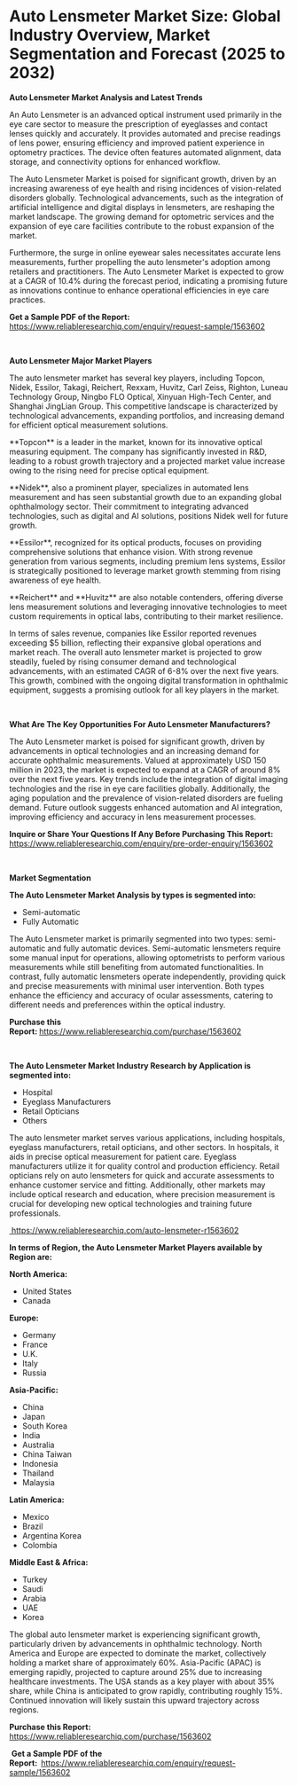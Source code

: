 <p><h1>Auto Lensmeter Market Size: Global Industry Overview, Market Segmentation and Forecast (2025 to 2032)</h1></p><p><strong>Auto Lensmeter Market Analysis and Latest Trends</strong></p>
<p><p>An Auto Lensmeter is an advanced optical instrument used primarily in the eye care sector to measure the prescription of eyeglasses and contact lenses quickly and accurately. It provides automated and precise readings of lens power, ensuring efficiency and improved patient experience in optometry practices. The device often features automated alignment, data storage, and connectivity options for enhanced workflow.</p><p>The Auto Lensmeter Market is poised for significant growth, driven by an increasing awareness of eye health and rising incidences of vision-related disorders globally. Technological advancements, such as the integration of artificial intelligence and digital displays in lensmeters, are reshaping the market landscape. The growing demand for optometric services and the expansion of eye care facilities contribute to the robust expansion of the market.</p><p>Furthermore, the surge in online eyewear sales necessitates accurate lens measurements, further propelling the auto lensmeter's adoption among retailers and practitioners. The Auto Lensmeter Market is expected to grow at a CAGR of 10.4% during the forecast period, indicating a promising future as innovations continue to enhance operational efficiencies in eye care practices.</p></p>
<p><strong>Get a Sample PDF of the Report:&nbsp;</strong> <a href="https://www.reliableresearchiq.com/enquiry/request-sample/1563602?utm_campaign=1144&utm_medium=2&utm_source=Github&utm_content=ia&utm_term=13042025&utm_id=auto-lensmeter">https://www.reliableresearchiq.com/enquiry/request-sample/1563602</a></p>
<p>&nbsp;</p>
<p><strong>Auto Lensmeter Major Market Players</strong></p>
<p><p>The auto lensmeter market has several key players, including Topcon, Nidek, Essilor, Takagi, Reichert, Rexxam, Huvitz, Carl Zeiss, Righton, Luneau Technology Group, Ningbo FLO Optical, Xinyuan High-Tech Center, and Shanghai JingLian Group. This competitive landscape is characterized by technological advancements, expanding portfolios, and increasing demand for efficient optical measurement solutions.</p><p>**Topcon** is a leader in the market, known for its innovative optical measuring equipment. The company has significantly invested in R&D, leading to a robust growth trajectory and a projected market value increase owing to the rising need for precise optical equipment.</p><p>**Nidek**, also a prominent player, specializes in automated lens measurement and has seen substantial growth due to an expanding global ophthalmology sector. Their commitment to integrating advanced technologies, such as digital and AI solutions, positions Nidek well for future growth.</p><p>**Essilor**, recognized for its optical products, focuses on providing comprehensive solutions that enhance vision. With strong revenue generation from various segments, including premium lens systems, Essilor is strategically positioned to leverage market growth stemming from rising awareness of eye health.</p><p>**Reichert** and **Huvitz** are also notable contenders, offering diverse lens measurement solutions and leveraging innovative technologies to meet custom requirements in optical labs, contributing to their market resilience.</p><p>In terms of sales revenue, companies like Essilor reported revenues exceeding $5 billion, reflecting their expansive global operations and market reach. The overall auto lensmeter market is projected to grow steadily, fueled by rising consumer demand and technological advancements, with an estimated CAGR of 6-8% over the next five years. This growth, combined with the ongoing digital transformation in ophthalmic equipment, suggests a promising outlook for all key players in the market.</p></p>
<p>&nbsp;</p>
<p><strong>What Are The Key Opportunities For Auto Lensmeter Manufacturers?</strong></p>
<p><p>The Auto Lensmeter market is poised for significant growth, driven by advancements in optical technologies and an increasing demand for accurate ophthalmic measurements. Valued at approximately USD 150 million in 2023, the market is expected to expand at a CAGR of around 8% over the next five years. Key trends include the integration of digital imaging technologies and the rise in eye care facilities globally. Additionally, the aging population and the prevalence of vision-related disorders are fueling demand. Future outlook suggests enhanced automation and AI integration, improving efficiency and accuracy in lens measurement processes.</p></p>
<p><strong>Inquire or Share Your Questions If Any Before Purchasing This Report:</strong> <a href="https://www.reliableresearchiq.com/enquiry/pre-order-enquiry/1563602?utm_campaign=1144&utm_medium=2&utm_source=Github&utm_content=ia&utm_term=13042025&utm_id=auto-lensmeter">https://www.reliableresearchiq.com/enquiry/pre-order-enquiry/1563602</a></p>
<p>&nbsp;</p>
<p><strong>Market Segmentation</strong></p>
<p><strong>The Auto Lensmeter Market Analysis by types is segmented into:</strong></p>
<p><ul><li>Semi-automatic</li><li>Fully Automatic</li></ul></p>
<p><p>The Auto Lensmeter market is primarily segmented into two types: semi-automatic and fully automatic devices. Semi-automatic lensmeters require some manual input for operations, allowing optometrists to perform various measurements while still benefiting from automated functionalities. In contrast, fully automatic lensmeters operate independently, providing quick and precise measurements with minimal user intervention. Both types enhance the efficiency and accuracy of ocular assessments, catering to different needs and preferences within the optical industry.</p></p>
<p><strong>Purchase this Report:&nbsp;</strong><a href="https://www.reliableresearchiq.com/purchase/1563602?utm_campaign=1144&utm_medium=2&utm_source=Github&utm_content=ia&utm_term=13042025&utm_id=auto-lensmeter">https://www.reliableresearchiq.com/purchase/1563602</a></p>
<p>&nbsp;</p>
<p><strong>The Auto Lensmeter Market Industry Research by Application is segmented into:</strong></p>
<p><ul><li>Hospital</li><li>Eyeglass Manufacturers</li><li>Retail Opticians</li><li>Others</li></ul></p>
<p><p>The auto lensmeter market serves various applications, including hospitals, eyeglass manufacturers, retail opticians, and other sectors. In hospitals, it aids in precise optical measurement for patient care. Eyeglass manufacturers utilize it for quality control and production efficiency. Retail opticians rely on auto lensmeters for quick and accurate assessments to enhance customer service and fitting. Additionally, other markets may include optical research and education, where precision measurement is crucial for developing new optical technologies and training future professionals.</p></p>
<p><a href="https://www.reliableresearchiq.com/auto-lensmeter-r1563602?utm_campaign=1144&utm_medium=2&utm_source=Github&utm_content=ia&utm_term=13042025&utm_id=auto-lensmeter">&nbsp;https://www.reliableresearchiq.com/auto-lensmeter-r1563602</a></p>
<p><strong>In terms of Region, the Auto Lensmeter Market Players available by Region are:</strong></p>
<p>
    <p> <strong> North America: </strong>
        <ul>
            <li>United States</li>
            <li>Canada</li>
        </ul>
        </p> 
    <p> <strong> Europe: </strong>
        <ul>
            <li>Germany</li>
            <li>France</li>
            <li>U.K.</li>
            <li>Italy</li>
            <li>Russia</li>
        </ul>
        </p> 
    <p> <strong> Asia-Pacific: </strong>
        <ul>
            <li>China</li>
            <li>Japan</li>
            <li>South Korea</li>
            <li>India</li>
            <li>Australia</li>
            <li>China Taiwan</li>
            <li>Indonesia</li>
            <li>Thailand</li>
            <li>Malaysia</li>
        </ul>
        </p> 
    <p> <strong> Latin America: </strong>
        <ul>
            <li>Mexico</li>
            <li>Brazil</li>
            <li>Argentina Korea</li>
            <li>Colombia</li>
        </ul>
        </p> 
    <p> <strong> Middle East & Africa: </strong>
        <ul>
            <li>Turkey</li>
            <li>Saudi</li>
            <li>Arabia</li>
            <li>UAE</li>
            <li>Korea</li>
        </ul>
    </p>
    </p>
<p><p>The global auto lensmeter market is experiencing significant growth, particularly driven by advancements in ophthalmic technology. North America and Europe are expected to dominate the market, collectively holding a market share of approximately 60%. Asia-Pacific (APAC) is emerging rapidly, projected to capture around 25% due to increasing healthcare investments. The USA stands as a key player with about 35% share, while China is anticipated to grow rapidly, contributing roughly 15%. Continued innovation will likely sustain this upward trajectory across regions.</p></p>
<p><strong>Purchase this Report: </strong><a href="https://www.reliableresearchiq.com/purchase/1563602?utm_campaign=1144&utm_medium=2&utm_source=Github&utm_content=ia&utm_term=13042025&utm_id=auto-lensmeter">https://www.reliableresearchiq.com/purchase/1563602</a></p>
<p>&nbsp;<strong>Get a Sample PDF of the Report:&nbsp;&nbsp;</strong><a href="https://www.reliableresearchiq.com/enquiry/request-sample/1563602?utm_campaign=1144&utm_medium=2&utm_source=Github&utm_content=ia&utm_term=13042025&utm_id=auto-lensmeter">https://www.reliableresearchiq.com/enquiry/request-sample/1563602</a></p>
<p><strong></strong></p>
<p><p></p><p></p><p></p></p>